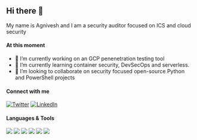 ## Hi there 👋

My name is Agnivesh and I am a security auditor focused on ICS and cloud security

#### At this moment
- 🔭 I’m currently working on an GCP penenetration testing tool
- 🌱 I’m currently learning container security, DevSecOps and serverless.
- 👯 I’m looking to collaborate on security focused open-source Python and PowerShell projects

#### Connect with me
[![Twitter](https://img.shields.io/badge/Twitter-1DA1F2?style=for-the-badge&logo=twitter&logoColor=white)](https://twitter.com/agnivesh)
[![LinkedIn](https://img.shields.io/badge/LinkedIn-0077B5?style=for-the-badge&logo=linkedin&logoColor=white)](https://www.linkedin.com/in/sgniveshs/)

#### Languages & Tools
<img src="https://img.shields.io/badge/Python-14354C?style=for-the-badge&logo=python&logoColor=white">&nbsp;<img src="https://img.shields.io/badge/Shell_Script-121011?style=for-the-badge&logo=gnu-bash&logoColor=white">&nbsp;<img src="https://img.shields.io/badge/PowerShell-3776AB?style=for-the-badge&logo=powershell&logoColor=white">&nbsp;<img src="https://img.shields.io/badge/Amazon_AWS-232F3E?style=for-the-badge&logo=amazon-aws&logoColor=white">&nbsp;<img src="https://img.shields.io/badge/Google_Cloud-4285F4?style=for-the-badge&logo=google-cloud&logoColor=white">&nbsp;<img src="https://img.shields.io/badge/Microsoft_Azure-0089D6?style=for-the-badge&logo=microsoft-azure&logoColor=white">
